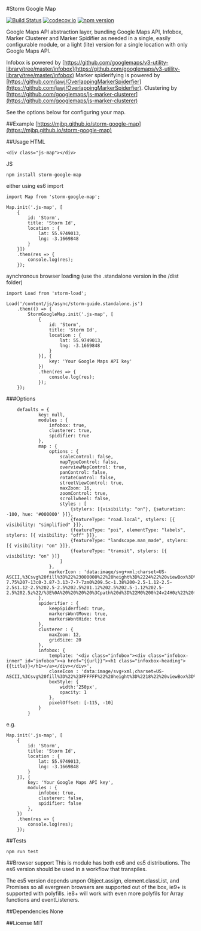 #Storm Google Map

[![Build Status](https://travis-ci.org/mjbp/storm-google-map.svg?branch=master)](https://travis-ci.org/mjbp/storm-google-map)
[![codecov.io](http://codecov.io/github/mjbp/storm-google-map/coverage.svg?branch=master)](http://codecov.io/github/mjbp/storm-google-map?branch=master)
[![npm version](https://badge.fury.io/js/storm-google-map.svg)](https://badge.fury.io/js/storm-google-map)

Google Maps API abstraction layer, bundling Google Maps API, Infobox, Marker Clusterer and Marker Spidifier as needed in a single, easily configurable module, or a light (lite) version for a single location with only Google Maps API.

Infobox is powered by [https://github.com/googlemaps/v3-utility-library/tree/master/infobox](https://github.com/googlemaps/v3-utility-library/tree/master/infobox)
Marker spiderifying is powered by [https://github.com/jawj/OverlappingMarkerSpiderfier](https://github.com/jawj/OverlappingMarkerSpiderfier).
Clustering by [https://github.com/googlemaps/js-marker-clusterer](https://github.com/googlemaps/js-marker-clusterer)

See the options below for configuring your map.

##Example
[https://mjbp.github.io/storm-google-map](https://mjbp.github.io/storm-google-map)

##Usage
HTML
```
<div class="js-map"></div>
```

JS
```
npm install storm-google-map
```

either using es6 import
```
import Map from 'storm-google-map';

Map.init('.js-map', [
    {
        id: 'Storm',
        title: 'Storm Id',
        location : { 
            lat: 55.9749013,
            lng: -3.1669848
        }
    }])
    .then(res => {
        console.log(res);
    });

```
aynchronous browser loading (use the .standalone version in the /dist folder)
```
import Load from 'storm-load';

Load('/content/js/async/storm-guide.standalone.js')
    .then(() => {
        StormGoogleMap.init('.js-map', [
            {
                id: 'Storm',
                title: 'Storm Id',
                location : { 
                    lat: 55.9749013,
                    lng: -3.1669848
                }
            }], {
                key: 'Your Google Maps API key'
            })
            .then(res => {
                console.log(res);
            });
    });
```

###Options
```
    defaults = {
            key: null,
            modules : {
                infobox: true,
                clusterer: true,
                spidifier: true
            },
            map : {
                options : {
                    scaleControl: false,
                    mapTypeControl: false,
                    overviewMapControl: true,
                    panControl: false,
                    rotateControl: false,
                    streetViewControl: true,
                    maxZoom: 16,
                    zoomControl: true,
                    scrollwheel: false,
                    styles : [
                        {stylers: [{visibility: "on"}, {saturation: -100, hue: '#000000' }]},
                        {featureType: "road.local", stylers: [{ visibility: "simplified" }]},
                        {featureType: "poi", elementType: "labels", stylers: [{ visibility: "off" }]},
                        {featureType: "landscape.man_made", stylers: [{ visibility: "on" }]},
                        {featureType: "transit", stylers: [{ visibility: "on" }]}
                    ]
                },
                markerIcon : 'data:image/svg+xml;charset=US-ASCII,%3Csvg%20fill%3D%22%23000000%22%20height%3D%2224%22%20viewBox%3D%220%200%2024%2024%22%20width%3D%2224%22%20xmlns%3D%22http%3A//www.w3.org/2000/svg%22%3E%0A%20%20%20%20%3Cpath%20d%3D%22M12%202C8.13%202%205%205.13%205%209c0%205.25%207%2013%207%2013s7-7.75%207-13c0-3.87-3.13-7-7-7zm0%209.5c-1.38%200-2.5-1.12-2.5-2.5s1.12-2.5%202.5-2.5%202.5%201.12%202.5%202.5-1.12%202.5-2.5%202.5z%22/%3E%0A%20%20%20%20%3Cpath%20d%3D%22M0%200h24v24H0z%22%20fill%3D%22none%22/%3E%0A%3C/svg%3E'
            },
            spiderifier : {
                keepSpiderfied: true,
                markersWontMove: true,
                markersWontHide: true
            },
            clusterer : {
                maxZoom: 12,
                gridSize: 20
            },
            infobox: {
                template: '<div class="infobox"><div class="infobox-inner" id="infobox"><a href="{{url}}"><h1 class="infoxbox-heading">{{title}}</h1></a></div></div>',
                closeIcon : 'data:image/svg+xml;charset=US-ASCII,%3Csvg%20fill%3D%22%23FFFFFF%22%20height%3D%2218%22%20viewBox%3D%220%200%2024%2024%22%20width%3D%2218%22%20xmlns%3D%22http%3A//www.w3.org/2000/svg%22%3E%0A%20%20%20%20%3Cpath%20d%3D%22M19%206.41L17.59%205%2012%2010.59%206.41%205%205%206.41%2010.59%2012%205%2017.59%206.41%2019%2012%2013.41%2017.59%2019%2019%2017.59%2013.41%2012z%22/%3E%0A%20%20%20%20%3Cpath%20d%3D%22M0%200h24v24H0z%22%20fill%3D%22none%22/%3E%0A%3C/svg%3E',
                boxStyle: {
                    width:'250px',
                    opacity: 1
                },
                pixelOffset: [-115, -10]
            }
        }
```
e.g.
```
Map.init('.js-map', [
    {
        id: 'Storm',
        title: 'Storm Id',
        location : { 
            lat: 55.9749013,
            lng: -3.1669848
        }
    }], {
        key: 'Your Google Maps API key',
        modules : {
            infobox: true,
            clusterer: false,
            spidifier: false
        },
    })
    .then(res => {
        console.log(res);
    });
```

##Tests
```
npm run test
```

##Browser support
This is module has both es6 and es5 distributions. The es6 version should be used in a workflow that transpiles.

The es5 version depends unpon Object.assign, element.classList, and Promises so all evergreen browsers are supported out of the box, ie9+ is supported with polyfills. ie8+ will work with even more polyfils for Array functions and eventListeners.

##Dependencies
None

##License
MIT

